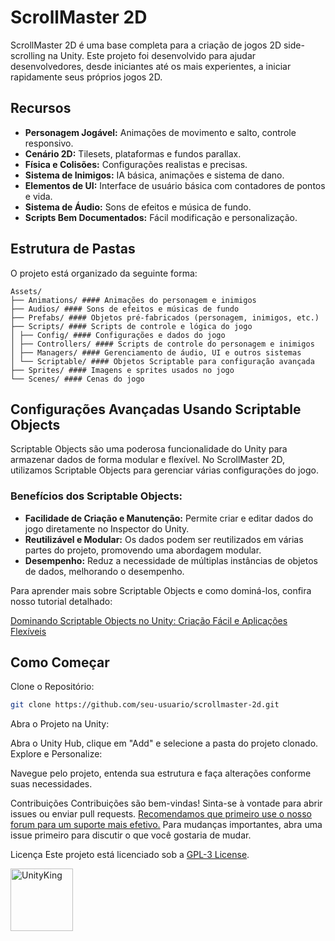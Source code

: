 # ScrollMaster 2D

ScrollMaster 2D é uma base completa para a criação de jogos 2D side-scrolling na Unity. Este projeto foi desenvolvido para ajudar desenvolvedores, desde iniciantes até os mais experientes, a iniciar rapidamente seus próprios jogos 2D. 

## Recursos

- **Personagem Jogável:** Animações de movimento e salto, controle responsivo.
- **Cenário 2D:** Tilesets, plataformas e fundos parallax.
- **Física e Colisões:** Configurações realistas e precisas.
- **Sistema de Inimigos:** IA básica, animações e sistema de dano.
- **Elementos de UI:** Interface de usuário básica com contadores de pontos e vida.
- **Sistema de Áudio:** Sons de efeitos e música de fundo.
- **Scripts Bem Documentados:** Fácil modificação e personalização.

## Estrutura de Pastas

O projeto está organizado da seguinte forma:
```
Assets/
├── Animations/ #### Animações do personagem e inimigos
├── Audios/ #### Sons de efeitos e músicas de fundo
├── Prefabs/ #### Objetos pré-fabricados (personagem, inimigos, etc.)
├── Scripts/ #### Scripts de controle e lógica do jogo
│ ├── Config/ #### Configurações e dados do jogo
│ ├── Controllers/ #### Scripts de controle do personagem e inimigos
│ ├── Managers/ #### Gerenciamento de áudio, UI e outros sistemas
│ └── Scriptable/ #### Objetos Scriptable para configuração avançada
├── Sprites/ #### Imagens e sprites usados no jogo
└── Scenes/ #### Cenas do jogo
```
## Configurações Avançadas Usando Scriptable Objects

Scriptable Objects são uma poderosa funcionalidade do Unity para armazenar dados de forma modular e flexível. No ScrollMaster 2D, utilizamos Scriptable Objects para gerenciar várias configurações do jogo.

### Benefícios dos Scriptable Objects:

- **Facilidade de Criação e Manutenção:** Permite criar e editar dados do jogo diretamente no Inspector do Unity.
- **Reutilizável e Modular:** Os dados podem ser reutilizados em várias partes do projeto, promovendo uma abordagem modular.
- **Desempenho:** Reduz a necessidade de múltiplas instâncias de objetos de dados, melhorando o desempenho.

Para aprender mais sobre Scriptable Objects e como dominá-los, confira nosso tutorial detalhado:

[Dominando Scriptable Objects no Unity: Criação Fácil e Aplicações Flexíveis](https://unityking.org/index.php?threads/dominando-scriptable-objects-no-unity-cria%C3%A7%C3%A3o-f%C3%A1cil-e-aplica%C3%A7%C3%B5es-flex%C3%ADveis.4/)

## Como Começar

Clone o Repositório:
```sh
git clone https://github.com/seu-usuario/scrollmaster-2d.git
```
Abra o Projeto na Unity:

Abra o Unity Hub, clique em "Add" e selecione a pasta do projeto clonado.
Explore e Personalize:

Navegue pelo projeto, entenda sua estrutura e faça alterações conforme suas necessidades.

Contribuições
Contribuições são bem-vindas! Sinta-se à vontade para abrir issues ou enviar pull requests. 
[Recomendamos que primeiro use o nosso forum para um suporte mais efetivo.](https://unityking.org/index.php?forums/suporte.26/)
Para mudanças importantes, abra uma issue primeiro para discutir o que você gostaria de mudar.

Licença
Este projeto está licenciado sob a [GPL-3 License](https://github.com/Unity-King/ScrollMaster-2D#GPL-3.0-1-ov-file).

<a href="https://unityking.org/">
  <img src="https://github.com/Unity-King/ScrollMaster-2D-/assets/74227915/a204d0be-1263-4bd2-b02d-c4f67137fd80" alt="UnityKing" width="100" height="100">
</a>
